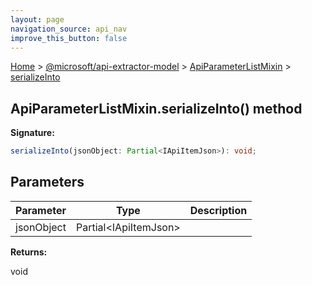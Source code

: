 ```yaml
---
layout: page
navigation_source: api_nav
improve_this_button: false
---
```



[Home](./index.md) &gt; [@microsoft/api-extractor-model](./api-extractor-model.md) &gt; [ApiParameterListMixin](./api-extractor-model.apiparameterlistmixin.md) &gt; [serializeInto](./api-extractor-model.apiparameterlistmixin.serializeinto.md)

## ApiParameterListMixin.serializeInto() method

<b>Signature:</b>

```typescript
serializeInto(jsonObject: Partial<IApiItemJson>): void;
```

## Parameters

|  Parameter | Type | Description |
|  --- | --- | --- |
|  jsonObject | Partial&lt;IApiItemJson&gt; |  |

<b>Returns:</b>

void

